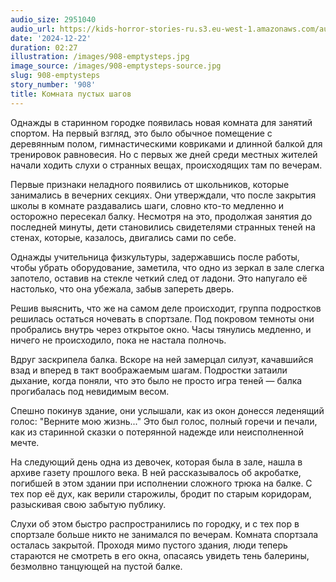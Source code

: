 ```yaml
---
audio_size: 2951040
audio_url: https://kids-horror-stories-ru.s3.eu-west-1.amazonaws.com/audio/908-emptysteps.mp3
date: '2024-12-22'
duration: 02:27
illustration: /images/908-emptysteps.jpg
image_source: /images/908-emptysteps-source.jpg
slug: 908-emptysteps
story_number: '908'
title: Комната пустых шагов
---
```


Однажды в старинном городке появилась новая комната для занятий спортом. На первый взгляд, это было обычное помещение с деревянным полом, гимнастическими ковриками и длинной балкой для тренировок равновесия. Но с первых же дней среди местных жителей начали ходить слухи о странных вещах, происходящих там по вечерам.

Первые признаки неладного появились от школьников, которые занимались в вечерних секциях. Они утверждали, что после закрытия школы в комнате раздавались шаги, словно кто-то медленно и осторожно пересекал балку. Несмотря на это, продолжая занятия до последней минуты, дети становились свидетелями странных теней на стенах, которые, казалось, двигались сами по себе.

Однажды учительница физкультуры, задержавшись после работы, чтобы убрать оборудование, заметила, что одно из зеркал в зале слегка запотело, оставив на стекле четкий след от ладони. Это напугало её настолько, что она убежала, забыв запереть дверь.

Решив выяснить, что же на самом деле происходит, группа подростков решилась остаться ночевать в спортзале. Под покровом темноты они пробрались внутрь через открытое окно. Часы тянулись медленно, и ничего не происходило, пока не настала полночь.

Вдруг заскрипела балка. Вскоре на ней замерцал силуэт, качавшийся взад и вперед в такт воображаемым шагам. Подростки затаили дыхание, когда поняли, что это было не просто игра теней — балка прогибалась под невидимым весом.

Спешно покинув здание, они услышали, как из окон донесся леденящий голос: "Верните мою жизнь..." Это был голос, полный горечи и печали, как из старинной сказки о потерянной надежде или неисполненной мечте.

На следующий день одна из девочек, которая была в зале, нашла в архиве газету прошлого века. В ней рассказывалось об акробатке, погибшей в этом здании при исполнении сложного трюка на балке. С тех пор её дух, как верили старожилы, бродит по старым коридорам, разыскивая свою забытую публику.

Слухи об этом быстро распространились по городку, и с тех пор в спортзале больше никто не занимался по вечерам. Комната спортзала осталась закрытой. Проходя мимо пустого здания, люди теперь стараются не смотреть в его окна, опасаясь увидеть тень балерины, безмолвно танцующей на пустой балке.